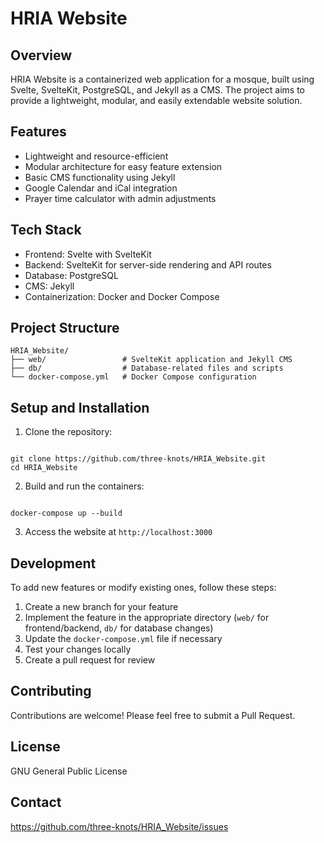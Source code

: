 # HRIA Website

## Overview

HRIA Website is a containerized web application for a mosque, built using Svelte, SvelteKit, PostgreSQL, and Jekyll as a CMS. The project aims to provide a lightweight, modular, and easily extendable website solution.

## Features

- Lightweight and resource-efficient
- Modular architecture for easy feature extension
- Basic CMS functionality using Jekyll
- Google Calendar and iCal integration
- Prayer time calculator with admin adjustments

## Tech Stack

- Frontend: Svelte with SvelteKit
- Backend: SvelteKit for server-side rendering and API routes
- Database: PostgreSQL
- CMS: Jekyll
- Containerization: Docker and Docker Compose

## Project Structure

```
HRIA_Website/
├── web/                 # SvelteKit application and Jekyll CMS
├── db/                  # Database-related files and scripts
└── docker-compose.yml   # Docker Compose configuration
```

## Setup and Installation

1. Clone the repository:

```

git clone https://github.com/three-knots/HRIA_Website.git
cd HRIA_Website

```

2. Build and run the containers:

```

docker-compose up --build

```

3. Access the website at `http://localhost:3000`

## Development

To add new features or modify existing ones, follow these steps:

1. Create a new branch for your feature
2. Implement the feature in the appropriate directory (`web/` for frontend/backend, `db/` for database changes)
3. Update the `docker-compose.yml` file if necessary
4. Test your changes locally
5. Create a pull request for review

## Contributing

Contributions are welcome! Please feel free to submit a Pull Request.

## License

GNU General Public License

## Contact

https://github.com/three-knots/HRIA_Website/issues
